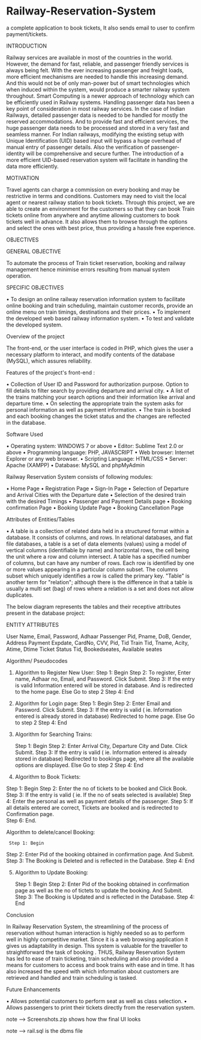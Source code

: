 # Railway-Reservation-System
a complete application to book tickets, It also sends email to user to confirm payment/tickets.

INTRODUCTION


Railway services are available in most of the countries in the world. However, the demand for fast, reliable, and passenger friendly services is always being felt. With the ever increasing passenger and freight loads, more efficient mechanisms are needed to handle this increasing demand. And this would not be of only man-power but of smart technologies which when induced within the system, would produce a smarter railway system throughout. Smart Computing is a newer approach of technology which can be efficiently used in Railway systems. Handling passenger data has been a key point of consideration in most railway services. In the case of Indian Railways, detailed passenger data is needed to be handled for mostly the reserved accommodations. And to provide fast and efficient services, the huge passenger data needs to be processed and stored in a very fast and seamless manner. For Indian railways, modifying the existing setup with Unique Identification (UID) based input will bypass a huge overhead of manual entry of passenger details. Also the verification of passenger-identity will be comprehensive and secure further. The introduction of a more efficient UID-based reservation system will facilitate in handling the data more efficiently.

MOTIVATION


Travel agents can charge a commission on every booking and may be restrictive in terms and conditions. Customers may need to visit the local agent or nearest railway station to book tickets. Through this project, we are able to create an environment for the customers so that they can book Train tickets online from anywhere and anytime allowing customers to book tickets well in advance. It also allows them to browse through the options and select the ones with best price, thus providing a hassle free experience.

OBJECTIVES


GENERAL OBJECTIVE

To automate the process of Train ticket reservation, booking and railway management hence minimise errors resulting from manual system operation.


SPECIFIC OBJECTIVES


• To design an online railway reservation information system to facilitate online booking and train scheduling, maintain customer records, provide an online menu on train timings, destinations and their prices.
• To implement the developed web based railway information system.
• To test and validate the developed system.

Overview of the project


The front-end, or the user interface is coded in PHP, which gives the user a necessary platform to interact, and modify contents of the database (MySQL), which assures reliability.

Features of the project's front-end : 


•	Collection of User ID and Password for authorization purpose. Option to fill details to filter search by providing departure and arrival city. 
•	A list of the trains matching your search options and their information like arrival and departure time. 
•	On selecting the appropriate train the system asks for personal information as well as payment information.
•	The train is booked and each booking changes the ticket status and the changes are reflected in the database.

Software Used


•	Operating system: WINDOWS 7 or above
•	Editor: Sublime Text 2.0 or above
•	Programming language: PHP, JAVASCRIPT
•	Web browser: Internet Explorer or any web browser.
•	Scripting Language: HTML/CSS
•	Server: Apache (XAMPP)
•	Database: MySQL and phpMyAdmin

Railway Reservation System consists of following modules:


•	Home Page
•	Registration Page
•	Sign-In Page
•	Selection of Departure and Arrival Cities with the Departure date
•	Selection of the desired train with the desired Timings
•	Passenger and Payment Details page
•	Booking confirmation Page
•	Booking Update Page
•	Booking Cancellation Page


Attributes of Entities/Tables



•	A table is a collection of related data held in a structured format within a database. It consists of columns, and rows. In relational databases, and flat file databases, a table is a set of data elements (values) using a model of vertical columns (identifiable by name) and horizontal rows, the cell being the unit where a row and column intersect. A table has a specified number of columns, but can have any number of rows. Each row is identified by one or more values appearing in a particular column subset. The columns subset which uniquely identifies a row is called the primary key. "Table" is another term for "relation"; although there is the difference in that a table is usually a multi set (bag) of rows where a relation is a set and does not allow duplicates.
	
The below diagram represents the tables and their receptive attributes present in the database project:

ENTITY	ATTRIBUTES


User	Name, Email, Password, Adhaar
Passenger	Pid, Pname, DoB, Gender, Address
Payment	Expdate, CardNo, CVV, Pid, Tid
Train	Tid, Tname, Acity, Atime, Dtime
Ticket Status	Tid, Bookedseates, Available seates

Algorithm/ Pseudocodes
1.	Algorithm to Register New User:
       Step 1: Begin
Step 2: To register, Enter  name, Adhaar no, Email, and Password. Click Submit.
Step 3: If the entry is valid  Information entered will be stored in database. And is redirected to the home page.
Else
Go to step 2
       Step 4: End


2.	Algorithm for  Login page:
Step 1: Begin
Step 2:  Enter  Email and Password. Click Submit.
Step 3: If the entry is valid ( ie. Information entered is already stored in database)
            Redirected to home page.
Else
Go to step 2
      Step 4: End

3.	Algorithm for Searching Trains:

       Step 1: Begin
Step 2:  Enter  Arrival City, Departure City and Date. Click Submit.
Step 3: If the entry is valid ( ie. Information entered is already stored in database)
            Redirected to bookings  page, where all the available options are displayed. 
Else
Go to step 2
        Step 4: End

4.	Algorithm to Book Tickets:

Step 1: Begin
Step 2:  Enter  the no of tickets to be booked and Click Book.
Step 3: If the entry is valid ( ie. If the no of seats selected is available)
       Step 4: Enter the personal as well as payment details of the passenger.
       Step 5: If all details entered are correct, Tickets are booked and is redirected to 
                   Confirmation page.                                                                                                                             
      Step 6: End. 

Algorithm to delete/cancel Booking:
       
 
     Step 1: Begin 
Step 2:  Enter  Pid of the booking obtained in confirmation page. And Submit.
       Step 3: The Booking is Deleted and is reflected in the Database.
       Step 4: End

5.	Algorithm to Update Booking:
      
      
       Step 1: Begin
Step 2:  Enter  Pid of the booking obtained in confirmation page as well as the no of tictets to update the booking. And Submit.
       Step 3: The Booking is Updated and is reflected in the Database.
       Step 4: End
       
       
       
Conclusion


In Railway Reservation System, the streamlining of the process of reservation without
human interaction is highly needed so as to perform well in highly competitive
market. Since it is a web browsing application it gives us adaptability in design. This
system is valuable for the traveller to straightforward the task of booking . THUS,
Railway Reservation System has led to ease of train ticketing, train scheduling and
also provided a means for customers to access and book trains with ease and in time.
It has also increased the speed with which information about customers are retrieved
and handled and train scheduling is tasked.



Future Enhancements


• Allows potential customers to perform seat as well as class selection.
• Allows passengers to print their tickets directly from the reservation system.



note -->  Screenshots.zip shows how thw final UI looks

note -->  rail.sql is the dbms file
